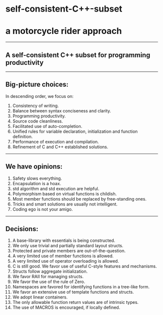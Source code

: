 # self-consistent-C++-subset
# a motorcycle rider approach

---------------------------------------------------------
A self-consistent C++ subset for programming productivity
---------------------------------------------------------
-------------------
Big-picture choices:
-------------------
  In descending order, we focus on:
  
1) Consistency of writing.
2) Balance between syntax conciseness and clarity.
3) Programming productivity.
4) Source code cleanliness.
5) Facilitated use of auto-completion.
6) Unified rules for variable declaration, initialization and function definition.
7) Performance of execution and compilation.
8) Refinement of C and C++ established solutions.

----------------
We have opinions:
----------------

1) Safety slows everything.
2) Encapsulation is a hoax.
3) std algorithm and std execution are helpful.
4) Polymorphism based on virtual functions is childish.
5) Most member functions should be replaced by free-standing ones.
6) Tricks and smart solutions are usually not intelligent.
7) Coding ego is not your amigo.

---------
Decisions:
---------

1) A base-library with essentials is being constructed.
2) We only use trivial and partially standard layout structs.
3) Protected and private members are out-of-the-question.
4) A very limited use of member functions is allowed.
5) A very limited use of operator overloading is allowed.
6) C is still good. We favor use of useful C-style features and mechanisms.
7) Structs follow aggregate initialization. 
8) We favor RAII for managing structs.
9) We favor the use of the rule of Zero.
10) Namespaces are favored for identifying functions in a tree-like form.
11) We favor an extensive use of template functions and structs.
12) We adopt linear containers. 
13) The only allowable function return values are of intrinsic types.
14) The use of MACROS is encouraged, if locally defined.
